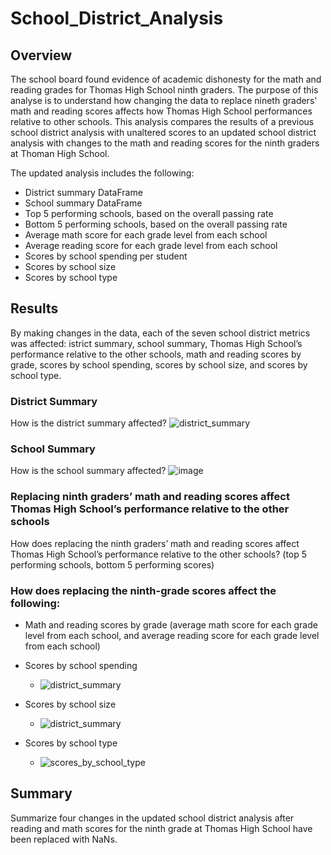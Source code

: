 # School_District_Analysis

## Overview
The school board found evidence of academic dishonesty for the math and reading grades for Thomas High School ninth graders. The purpose of this analyse is to understand how changing the data to replace nineth graders' math and reading scores affects how Thomas High School performances relative to other schools. This analysis compares the results of a previous school district analysis with unaltered scores to an updated school district analysis with changes to the math and reading scores for the ninth graders at Thoman High School.

The updated analysis includes the following:
- District summary DataFrame
- School summary DataFrame
- Top 5 performing schools, based on the overall passing rate
- Bottom 5 performing schools, based on the overall passing rate
- Average math score for each grade level from each school
- Average reading score for each grade level from each school
- Scores by school spending per student
- Scores by school size
- Scores by school type

## Results
By making changes in the data, each of the seven school district metrics was affected: istrict summary, school summary, Thomas High School’s performance relative to the other schools, math and reading scores by grade, scores by school spending, scores by school size, and scores by school type.

### District Summary
How is the district summary affected?
![district_summary](https://user-images.githubusercontent.com/90656004/139881119-61d55b11-8edd-49fd-9dce-3eb748156490.png)

### School Summary
How is the school summary affected?
![image](https://user-images.githubusercontent.com/90656004/140629109-1f10a508-a9c0-417f-894c-4f4af7a60a4f.png)

### Replacing ninth graders’ math and reading scores affect Thomas High School’s performance relative to the other schools
How does replacing the ninth graders’ math and reading scores affect Thomas High School’s performance relative to the other schools? (top 5 performing schools, bottom 5 performing scores)

### How does replacing the ninth-grade scores affect the following:
- Math and reading scores by grade (average math score for each grade level from each school, and average reading score for each grade level from each school)

- Scores by school spending
  - ![district_summary](https://user-images.githubusercontent.com/90656004/139881479-f7143aa2-f011-49b9-821d-e1073df9309a.png)

- Scores by school size
  - ![district_summary](https://user-images.githubusercontent.com/90656004/139881592-a761e489-86c3-4c43-bc3e-c2f949f90238.png)

- Scores by school type
  - ![scores_by_school_type](https://user-images.githubusercontent.com/90656004/139881760-3c2691a2-8c28-411e-9899-2dd8635ca49f.png)

## Summary
Summarize four changes in the updated school district analysis after reading and math scores for the ninth grade at Thomas High School have been replaced with NaNs.
